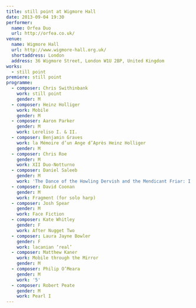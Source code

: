 ```yaml
---
title: still point at Wigmore Hall
date: 2013-09-04 19:30
performer:
  name: Orfea Duo
  url: http://orfea.co.uk/
venue:
  name: Wigmore Hall
  url: http://www.wigmore-hall.org.uk/
  shortaddress: London
  address: 36 Wigmore Street, London W1U 2BP, United Kingdom
works:
  - still point
premiere: still point
programme:
  - composer: Chris Swithinbank
    work: still point
    gender: M
  - composer: Heinz Holliger
    work: Mobile
    gender: M
  - composer: Aaron Parker
    gender: M
    work: Lereliso I. & II.
  - composer: Benjamin Graves
    work: la Mémoire d’un Ange d’Après Heinz Holliger
    gender: M
  - composer: Chris Roe
    gender: M
    work: XII Duo-Notturno
  - composer: Daniel Saleeb
    gender: M
    work: 'The Dance of the Howling Dervish and the Mendicant Friar: I. Introitus — Slow Dance'
  - composer: David Coonan
    gender: M
    work: Fragment (for solo harp)
  - composer: Josh Spear
    gender: M
    work: Face Fiction
  - composer: Kate Whitley
    gender: F
    work: After Nugget Two
  - composer: Laura Jayne Bowler
    gender: F
    work: lacanian ‘real’
  - composer: Matthew Kaner
    work: Mobile through the Mirror
    gender: M
  - composer: Philip O’Meara
    gender: M
    work: '5'
  - composer: Robert Peate
    gender: M
    work: Pearl I
---
```

